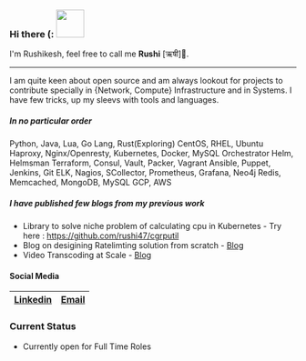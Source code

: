 ### Hi there (: <img src="https://media.giphy.com/media/lvjW50Ld1D4qHD0wra/giphy.gif" width="49">

I'm Rushikesh, feel free to call me **Rushi** [ऋषी]🧔.

---
I am quite keen about open source and am always lookout for projects to contribute specially in {Network, Compute} Infrastructure and in Systems.
I have few tricks, up my sleevs with tools and languages.

##### In no particular order
 Python, Java, Lua, Go Lang, Rust(Exploring)
 CentOS, RHEL, Ubuntu
 Haproxy, Nginx/Openresty,
 Kubernetes, Docker, MySQL Orchestrator 
 Helm, Helmsman 
 Terraform, Consul, Vault, Packer, Vagrant 
 Ansible, Puppet, Jenkins, Git
 ELK, Nagios, SCollector, Prometheus, Grafana, Neo4j
 Redis, Memcached, MongoDB, MySQL
 GCP, AWS

##### I have published few blogs from my previous work
* Library to solve niche problem of calculating cpu in Kubernetes - Try here : https://github.com/rushi47/cgrputil
* Blog on desigining Ratelimting solution from scratch - [Blog](https://www.egnyte.com/blog/post/how-egnyte-uses-rate-limiting-to-dynamically-scale)
* Video Transcoding at Scale - [Blog](https://www.egnyte.com/blog/post/transcoding-how-we-serve-videos-at-scale)

#### Social Media  

[Linkedin](https://linkedin.com/in/rushikeshbutley) | [Email](rushikeshbutley@gmail.com)
| - | - |

### Current Status
* Currently open for Full Time Roles
